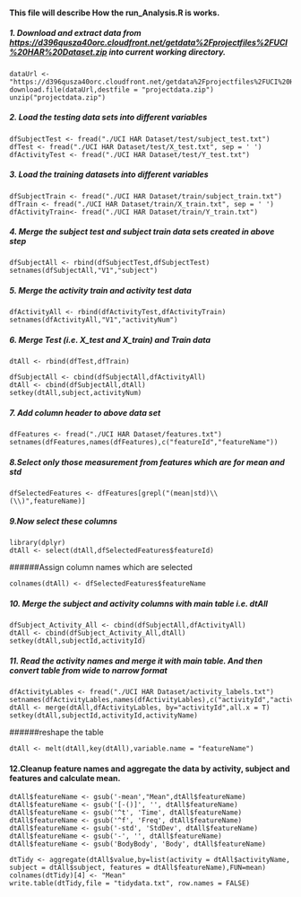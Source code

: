 #### This file will describe How the run_Analysis.R is works.

##### 1. Download and extract data from https://d396qusza40orc.cloudfront.net/getdata%2Fprojectfiles%2FUCI%20HAR%20Dataset.zip into current working directory.
```
dataUrl <- "https://d396qusza40orc.cloudfront.net/getdata%2Fprojectfiles%2FUCI%20HAR%20Dataset.zip"
download.file(dataUrl,destfile = "projectdata.zip")
unzip("projectdata.zip")
```

##### 2. Load the testing data sets into different variables
```
dfSubjectTest <- fread("./UCI HAR Dataset/test/subject_test.txt")
dfTest <- fread("./UCI HAR Dataset/test/X_test.txt", sep = ' ')
dfActivityTest <- fread("./UCI HAR Dataset/test/Y_test.txt")
```
##### 3. Load the training datasets into different variables
```
dfSubjectTrain <- fread("./UCI HAR Dataset/train/subject_train.txt")
dfTrain <- fread("./UCI HAR Dataset/train/X_train.txt", sep = ' ')
dfActivityTrain<- fread("./UCI HAR Dataset/train/Y_train.txt")
```
##### 4. Merge the subject test and subject train data sets created in above step
```
dfSubjectAll <- rbind(dfSubjectTest,dfSubjectTest)
setnames(dfSubjectAll,"V1","subject")
```
##### 5. Merge the activity train and activity test data
```
dfActivityAll <- rbind(dfActivityTest,dfActivityTrain)
setnames(dfActivityAll,"V1","activityNum")
```
##### 6. Merge Test (i.e. X_test and X_train) and Train data
```
dtAll <- rbind(dfTest,dfTrain)

dfSubjectAll <- cbind(dfSubjectAll,dfActivityAll)
dtAll <- cbind(dfSubjectAll,dtAll)
setkey(dtAll,subject,activityNum)
```
##### 7. Add column header to above data set
```
dfFeatures <- fread("./UCI HAR Dataset/features.txt")
setnames(dfFeatures,names(dfFeatures),c("featureId","featureName"))
```
##### 8.Select only those measurement from features which are for mean and std
```
dfSelectedFeatures <- dfFeatures[grepl("(mean|std)\\(\\)",featureName)]
```
##### 9.Now select these columns
```
library(dplyr)
dtAll <- select(dtAll,dfSelectedFeatures$featureId)
```
######Assign column names which are selected 
```
colnames(dtAll) <- dfSelectedFeatures$featureName
```
##### 10. Merge the subject and activity columns with main table i.e. dtAll
```
dfSubject_Activity_All <- cbind(dfSubjectAll,dfActivityAll)
dtAll <- cbind(dfSubject_Activity_All,dtAll)
setkey(dtAll,subjectId,activityId)
```
##### 11. Read the activity names and merge it with main table. And then convert table from wide to narrow format
```
dfActivityLables <- fread("./UCI HAR Dataset/activity_labels.txt")
setnames(dfActivityLables,names(dfActivityLables),c("activityId","activityName"))
dtAll <- merge(dtAll,dfActivityLables, by="activityId",all.x = T)
setkey(dtAll,subjectId,activityId,activityName)
```
######reshape the table
```
dtAll <- melt(dtAll,key(dtAll),variable.name = "featureName")
```
#### 12.Cleanup feature names and aggregate the data by activity, subject and features and calculate mean.
```
dtAll$featureName <- gsub('-mean',"Mean",dtAll$featureName)
dtAll$featureName <- gsub('[-()]', '', dtAll$featureName)
dtAll$featureName <- gsub('^t', 'Time', dtAll$featureName)
dtAll$featureName <- gsub('^f', 'Freq', dtAll$featureName)
dtAll$featureName <- gsub('-std', 'StdDev', dtAll$featureName)
dtAll$featureName <- gsub('-', '', dtAll$featureName)
dtAll$featureName <- gsub('BodyBody', 'Body', dtAll$featureName)

dtTidy <- aggregate(dtAll$value,by=list(activity = dtAll$activityName, subject = dtAll$subject, features = dtAll$featureName),FUN=mean)
colnames(dtTidy)[4] <- "Mean"
write.table(dtTidy,file = "tidydata.txt", row.names = FALSE)
```

